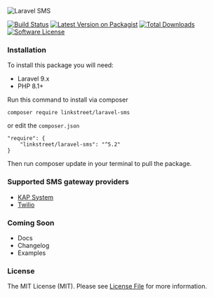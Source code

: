 ![Laravel SMS](https://banners.beyondco.de/laravel-sms.png?theme=light&packageName=linkstreet%2Flaravel-sms&pattern=architect&style=style_1&description=SMS+sent+easy&md=1&showWatermark=1&fontSize=100px&images=annotation)


[![Build Status][ico-github-actions]][link-github-actions]
[![Latest Version on Packagist][ico-version]][link-packagist]
[![Total Downloads][ico-downloads]][link-downloads]
[![Software License][ico-license]](LICENSE)

### Installation

To install this package you will need:

 - Laravel 9.x
 - PHP 8.1+

Run this command to install via composer

```
composer require linkstreet/laravel-sms
```

or edit the `composer.json` 

```
"require": {
    "linkstreet/laravel-sms": "^5.2"
}
```

Then run composer update in your terminal to pull the package.


### Supported SMS gateway providers
 - [KAP System](https://kapsystem.com)
 - [Twilio](https://www.twilio.com/)


### Coming Soon
 - Docs
 - Changelog
 - Examples


### License

The MIT License (MIT). Please see [License File](LICENSE) for more information.

[ico-github-actions]: https://github.com/linkstreet/laravel-sms/actions/workflows/tests.yml/badge.svg
[ico-version]: https://poser.pugx.org/linkstreet/laravel-sms/v/stable
[ico-downloads]: https://poser.pugx.org/linkstreet/laravel-sms/downloads
[ico-license]: https://poser.pugx.org/linkstreet/laravel-sms/license

[link-github-actions]: https://github.com/linkstreet/laravel-sms/actions/workflows/tests.yml
[link-packagist]: https://packagist.org/packages/linkstreet/laravel-sms
[link-downloads]: https://packagist.org/packages/linkstreet/laravel-sms
[link-license]: LICENSE
